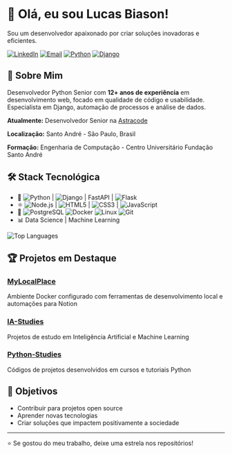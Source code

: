 # 👋 Olá, eu sou Lucas Biason!

Sou um desenvolvedor apaixonado por criar soluções inovadoras e eficientes.

[![LinkedIn](https://img.shields.io/badge/LinkedIn-0077B5?style=for-the-badge&logo=linkedin&logoColor=white)](https://www.linkedin.com/in/lucas-biason/)
[![Email](https://img.shields.io/badge/Email-D14836?style=for-the-badge&logo=gmail&logoColor=white)](mailto:lucas.biason@foxcodesoftware.com)
[![Python](https://img.shields.io/badge/Python-3776AB?style=for-the-badge&logo=python&logoColor=white)](https://www.python.org/)
[![Django](https://img.shields.io/badge/Django-092E20?style=for-the-badge&logo=django&logoColor=white)](https://www.djangoproject.com/)


## 🚀 Sobre Mim

Desenvolvedor Python Senior com **12+ anos de experiência** em desenvolvimento web, focado em qualidade de código e usabilidade. Especialista em Django, automação de processos e análise de dados.

**Atualmente:** Desenvolvedor Senior na [Astracode](https://astracode.com.br/)

**Localização:** Santo André - São Paulo, Brasil

**Formação:** Engenharia de Computação - Centro Universitário Fundação Santo André


## 🛠️ Stack Tecnológica
- 🐍 ![Python](https://img.shields.io/badge/Python-3776AB?style=flat&logo=python&logoColor=white) | 
![Django](https://img.shields.io/badge/Django-092E20?style=flat&logo=django&logoColor=white) | FastAPI | ![Flask](https://img.shields.io/badge/Flask-000000?style=flat&logo=flask&logoColor=white)
- ⚛️ ![Node.js](https://img.shields.io/badge/Node.js-43853D?style=flat&logo=node.js&logoColor=white) | 
![HTML5](https://img.shields.io/badge/HTML5-E34F26?style=flat&logo=html5&logoColor=white) |
![CSS3](https://img.shields.io/badge/CSS3-1572B6?style=flat&logo=css3&logoColor=white) |
![JavaScript](https://img.shields.io/badge/JavaScript-F7DF1E?style=flat&logo=javascript&logoColor=black)
- 🐳 
![PostgreSQL](https://img.shields.io/badge/PostgreSQL-316192?style=flat&logo=postgresql&logoColor=white)
![Docker](https://img.shields.io/badge/Docker-2496ED?style=flat&logo=docker&logoColor=white)
![Linux](https://img.shields.io/badge/Linux-FCC624?style=flat&logo=linux&logoColor=black)
![Git](https://img.shields.io/badge/Git-F05032?style=flat&logo=git&logoColor=white)
- 📊 Data Science | Machine Learning

![Top Languages](https://github-readme-stats.vercel.app/api/top-langs/?username=LucasBiason&layout=compact&theme=radical)

## 🏆 Projetos em Destaque

### [MyLocalPlace](https://github.com/LucasBiason/MyLocalPlace)
Ambiente Docker configurado com ferramentas de desenvolvimento local e automações para Notion

### [IA-Studies](https://github.com/LucasBiason/IA-Studies)
Projetos de estudo em Inteligência Artificial e Machine Learning

### [Python-Studies](https://github.com/LucasBiason/Python-Studies)
Códigos de projetos desenvolvidos em cursos e tutoriais Python

## 🎯 Objetivos
- Contribuir para projetos open source
- Aprender novas tecnologias
- Criar soluções que impactem positivamente a sociedade

---
⭐ Se gostou do meu trabalho, deixe uma estrela nos repositórios!



